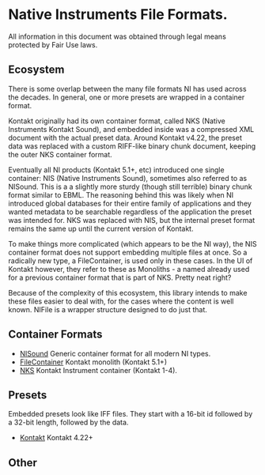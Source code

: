 # Native Instruments File Formats.

All information in this document was obtained through legal means protected by Fair Use laws.

## Ecosystem

There is some overlap between the many file formats NI has used across the decades. In general, one or more presets are wrapped in a container format.

Kontakt originally had its own container format, called NKS (Native Instruments Kontakt Sound), and embedded inside was a compressed XML document with the actual preset data. Around Kontakt v4.22, the preset data was replaced with a custom RIFF-like binary chunk document, keeping the outer NKS container format.

Eventually all NI products (Kontakt 5.1+, etc) introduced one single container: NIS (Native Instruments Sound), sometimes also referred to as NISound. This is a a slightly more sturdy (though still terrible) binary chunk format similar to EBML. The reasoning behind this was likely when NI introduced global databases for their entire family of applications and they wanted metadata to be searchable regardless of the application the preset was intended for. NKS was replaced with NIS, but the internal preset format remains the same up until the current version of Kontakt.

To make things more complicated (which appears to be the NI way), the NIS container format does not support embedding multiple files at once. So a radically new type, a FileContainer, is used only in these cases. In the UI of Kontakt however, they refer to these as Monoliths - a named already used for a previous container format that is part of NKS. Pretty neat right?

Because of the complexity of this ecosystem, this library intends to make these files easier to deal with, for the cases where the content is well known. NIFile is a wrapper structure designed to do just that.

## Container Formats

- [NISound](containers/NIS.md) Generic container format for all modern NI types.
- [FileContainer](containers/FileContainer.md) Kontakt monolith (Kontakt 5.1+)
- [NKS](containers/NKS.md) Kontakt Instrument container (Kontakt 1-4).

## Presets

Embedded presets look like IFF files. They start with a 16-bit id followed by a 32-bit length, followed by the data.

- [Kontakt](presets/Kontakt.md) Kontakt 4.22+

## Other
